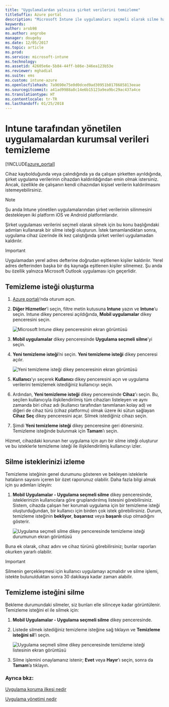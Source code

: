 ```yaml
---
title: "Uygulamalardan yalnızca şirket verilerini temizleme"
titleSuffix: Azure portal
description: "Microsoft Intune ile uygulamaları seçmeli olarak silme hakkında bilgi edinin.\""
keywords: 
author: arob98
ms.author: angrobe
manager: dougeby
ms.date: 12/05/2017
ms.topic: article
ms.prod: 
ms.service: microsoft-intune
ms.technology: 
ms.assetid: 42605e6e-5b84-44ff-b86e-346ea123b53e
ms.reviewer: mghadial
ms.suite: ems
ms.custom: intune-azure
ms.openlocfilehash: 7a9690e75e0d0dced9ad30951b0178685813eeae
ms.sourcegitcommit: a41ad9988a8c14e6b15123a9ea9bc29ac437a4ce
ms.translationtype: HT
ms.contentlocale: tr-TR
ms.lasthandoff: 01/25/2018
---
```

# <a name="how-to-wipe-only-corporate-data-from-intune-managed-apps"></a>Intune tarafından yönetilen uygulamalardan kurumsal verileri temizleme

[!INCLUDE[azure_portal](./includes/azure_portal.md)]

Cihaz kaybolduğunda veya çalındığında ya da çalışan şirketten ayrıldığında, şirket uygulama verilerinin cihazdan kaldırıldığından emin olmak istersiniz. Ancak, özellikle de çalışanın kendi cihazından kişisel verilerin kaldırılmasını istemeyebilirsiniz.

>[!NOTE]
> Şu anda Intune yönetilen uygulamalarından şirket verilerinin silinmesini destekleyen iki platform iOS ve Android platformlarıdır.

Şirket uygulaması verilerini seçmeli olarak silmek için bu konu başlığındaki adımları kullanarak bir silme isteği oluşturun. İstek tamamlandıktan sonra, uygulama cihaz üzerinde ilk kez çalıştığında şirket verileri uygulamadan kaldırılır.

>[!IMPORTANT]
> Uygulamadan yerel adres defterine doğrudan eşitlenen kişiler kaldırılır. Yerel adres defterinden başka bir dış kaynağa eşitlenen kişiler silinemez. Şu anda bu özellik yalnızca Microsoft Outlook uygulaması için geçerlidir.

## <a name="create-a-wipe-request"></a>Temizleme isteği oluşturma

1.  [Azure portalı](https://portal.azure.com)’nda oturum açın.

2.  **Diğer Hizmetler**’i seçin, filtre metin kutusuna **Intune** yazın ve **Intune**’u seçin. Intune dikey penceresi açıldığında, **Mobil uygulamalar** dikey penceresini seçin.

    ![Microsoft Intune dikey penceresinin ekran görüntüsü](./media/apps-selective-wipe01.png)

3.  **Mobil uygulamalar** dikey penceresinde **Uygulama seçmeli silme**’yi seçin.

4.  **Yeni temizleme isteği**’ni seçin. **Yeni temizleme isteği** dikey penceresi açılır.

    ![Yeni temizleme isteği dikey penceresinin ekran görüntüsü](./media/AzurePortal_MAM_NewWipeRequest.png)

5.  **Kullanıcı**'yı seçerek **Kullanıcı** dikey penceresini açın ve uygulama verilerini temizlemek istediğiniz kullanıcıyı seçin.

6.  Ardından, **Yeni temizleme isteği** dikey penceresinde **Cihaz**'ı seçin. Bu, seçilen kullanıcıyla ilişkilendirilmiş tüm cihazları listeleyen ve aynı zamanda biri cihaz adı (kullanıcı tarafından tanımlanan kolay ad) ve diğeri de cihaz türü (cihaz platformu) olmak üzere iki sütun sağlayan **Cihaz Seç** dikey penceresini açar. Silmek istediğiniz cihazı seçin.

7.  Şimdi **Yeni temizleme isteği** dikey penceresine geri dönersiniz. Temizleme isteğinde bulunmak için **Tamam**’ı seçin.

Hizmet, cihazdaki korunan her uygulama için ayrı bir silme isteği oluşturur ve bu isteklerle temizleme isteği ile ilişkilendirilmiş kullanıcıyı izler.

## <a name="monitor-your-wipe-requests"></a>Silme isteklerinizi izleme

Temizleme isteğinin genel durumunu gösteren ve bekleyen isteklerle hataların sayısını içeren bir özet raporunuz olabilir. Daha fazla bilgi almak için şu adımları izleyin:

1.  **Mobil Uygulamalar - Uygulama seçmeli silme** dikey penceresinde, isteklerinizin kullanıcılara göre gruplandırılmış listesini görebilirsiniz. Sistem, cihazda çalışan her korumalı uygulama için bir temizleme isteği oluşturduğundan, bir kullanıcı için birden çok istek görebilirsiniz. Durum, temizleme isteğinin **bekliyor**, **başarısız** veya **başarılı** olup olmadığını gösterir.

    ![Uygulama seçmeli silme dikey penceresinde temizleme isteği durumunun ekran görüntüsü](./media/wipe-request-status-1.png)

Buna ek olarak, cihaz adını ve cihaz türünü görebilirsiniz; bunlar raporları okurken yararlı olabilir.

>[!IMPORTANT]
> Silmenin gerçekleşmesi için kullanıcı uygulamayı açmalıdır ve silme işlemi, istekte bulunulduktan sonra 30 dakikaya kadar zaman alabilir.

## <a name="delete-a-wipe-request"></a>Temizleme isteğini silme

Bekleme durumundaki silmeler, siz bunları elle silinceye kadar görüntülenir.  Temizleme isteğini el ile silmek için:

1.  **Mobil Uygulamalar - Uygulama seçmeli silme** dikey penceresinde.

2.  Listede silmek istediğiniz temizleme isteğine sağ tıklayın ve **Temizleme isteğini sil**’i seçin.

    ![Uygulama seçmeli silme dikey penceresinde temizleme isteği listesinin ekran görüntüsü](./media/delete-wipe-request.png)

3.  Silme işlemini onaylamanız istenir; **Evet** veya **Hayır**’ı seçin, sonra da **Tamam**’a tıklayın.

### <a name="see-also"></a>Ayrıca bkz:
[Uygulama koruma ilkesi nedir](app-protection-policy.md)

[Uygulama yönetimi nedir](app-management.md)
